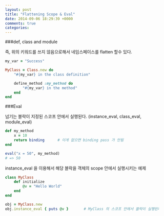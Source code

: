 ```yaml
---
layout: post
title: "Flattening Scope & Eval"
date: 2014-09-06 18:29:39 +0000
comments: true
categories: 
---
```


###def, class and module

즉, 위의 키워드를 쓰지 않음으로해서 네임스페이스를 flatten 할수 있다.

```ruby
my_var = "Success"

MyClass = Class.new do
	"#{my_var} in the class definition"

	define_method :my_method do
		"#{my_var} in the method"
	end
end


```

###Eval

넘기는 블락이 지정된 스코프 안에서 실행된다. (instance_eval, class_eval, module_eval)

```ruby
def my_method
	x = 10
	return binding		# 이게 없으면 binding pass 가 안됨
end

eval("x = 50", my_method)
# => 50
```

instance_eval 을 이용해서 해당 블락을 객체의 scope 안에서 실행시키는 예제
```ruby
class MyClass
	def initialize
		@v = "Hello World"
	end
end

obj = MyClass.new
obj.instance_eval { puts @v }		# MyClass 의 스코프 안에서 블락이 실행된다.
```

